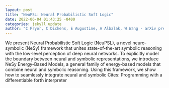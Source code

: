 ```yaml
--- 
layout: post 
title: "NeuPSL: Neural Probabilistic Soft Logic" 
date: 2022-06-04 01:43:25 -0400 
categories: jekyll update 
author: "C Pryor, C Dickens, E Augustine, A Albalak, W Wang - arXiv preprint arXiv , 2022" 
--- 
```

We present Neural Probabilistic Soft Logic (NeuPSL), a novel neuro-symbolic (NeSy) framework that unites state-of-the-art symbolic reasoning with the low-level perception of deep neural networks. To explicitly model the boundary between neural and symbolic representations, we introduce NeSy Energy-Based Models, a general family of energy-based models that combine neural and symbolic reasoning. Using this framework, we show how to seamlessly integrate neural and symbolic Cites: Programming with a differentiable forth interpreter